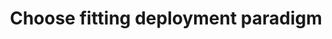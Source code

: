 ---
layout: tactic
title:  "Choose fitting deployment paradigm"
tags:   cloud-principles measured
t-sort: "Awesome Tactic"
t-type: "Architectural Tactic"
categories: resource-adaptation
t-description: "The currently most prominent deployment paradigms are VM, container, and serverless architectures. Choosing the fitting paradigm for the workload will optimize the performance. There is no one-size-fits-all solution regarding choosing the fitting deployment paradigm. A serverless architecture ensures that services are automatically shut off when they are finished. Moreover, when using a serverless architecture the service utilization is much lower compared to using a VM as the overhead is much smaller. This is expected to have a positive effect on the energy consumption. A possible negative effect of a serverless architecture on energy efficiency occurs in the scenario where the service is frequently called but not constantly on. Starting the service up and down could consume relatively more energy compared to spinning one VM that is constantly on and frequently called. Little research has been conducted on the effect of the deployment paradigms on energy consumption."
t-participant: "Cloud consumer"
t-artifact: "Cloud deployments (abstract)"
t-context: "VM versus serverless"
t-feature: "Deployment paradigm"
t-intent: "Selecting the best-fitting deployment paradigm to optimize performance and cost"
t-targetQA: "Performance"
t-relatedQA: "Cost-efficiency, energy-efficiency"
t-measuredimpact: "When organizations decide to migrate their software to the public cloud, cloud consumers need to decide upfront which deployment paradigm to embed as it is costly and time-consuming to change the deployment paradigm after launching the application. Hence, with this analysis, we aim to support cloud consumers in choosing the fitting deployment paradigm. We designed an experiment to measure the impact of the deployment paradigm on the energy consumption. Due to time constraints, the experiment could not be executed successfully. We refer the reader to section 7.2.3 and 7.2.4 of the source for further reading."
t-source: "Master Thesis “Architectural Tactics to Optimize Software for Energy Efficiency in the Public Cloud” by Sophie Vos"
t-source-doi: "NA"
t-diagram: "model-choose_fitting_deployment_paradigm.png"
---